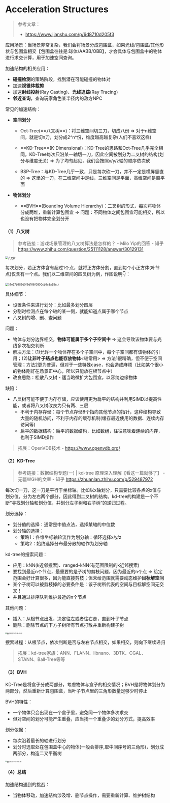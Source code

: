# Acceleration Structures

> 参考文章：
>
> - https://www.jianshu.com/p/6d8710d205f3

应用场景：当场景非常复杂，我们会将场景分成包围盒，如果光线/包围盒/其他形状与包围盒相交【包围盒往往是:球体/AABB/OBB】，才会具体与包围盒中的物体进行求交计算，用于加速空间查询。

加速结构的相关应用：

- **碰撞检测**的策略阶段，找到潜在可能碰撞的物体对
- 加速**视锥体裁剪**
- 加速**射线投射**(Ray Casting)、**光线追踪**(Ray Tracing)
- **邻近查询**，查询玩家角色某半径内的敌方NPC

常见的加速结构：

- **空间划分**
  - Oct-Tree(==八叉树==)：将三维空间切三刀，切成八份 => 对于n维空间，就是切n刀，划分成2^n^份，维度越高越复杂(人们不喜欢这样)
  
  - ==KD-Tree==(K-Dimensional)：KD-Tree的思路和Oct-Tree几乎完全相同，KD-Tree每次只沿某一轴切一刀，因此空间被划分为二叉树的结构(划分与维度无关) => 为了均匀起见，我们会按照x/y/z轴的顺序依次砍
  
  - BSP-Tree：与KD-Tree几乎一致，只是每次砍一刀，并不一定是横屏竖直的 => 这里的一刀，在二维空间中是线，三维空间是平面，高维空间是超平面
  
- **物体划分**
  - ==BVH==(Bounding Volume Hierarchy)：二叉树的形式，每次将物体分成两堆，重新计算包围盒 => 问题：不同物体之间包围盒可能相交，所以也没有把物体完全划分开


#### （1）八叉树

> 参考链接：游戏场景管理的八叉树算法是怎样的？ - Milo Yip的回答 - 知乎
> https://www.zhihu.com/question/25111128/answer/30129131

<img src="https://cdn.jsdelivr.net/gh/shuaigougou5545/blog-image/img/202311121629607.png" alt="八叉树" style="zoom:55%;" />

每次划分，若正方体含有超过1个点，就将正方体分割，直到每个小正方体(叶节点)仅含有一个点。我们以二维空间的四叉树为例，作图说明👇：

<img src="https://cdn.jsdelivr.net/gh/shuaigougou5545/blog-image/img/202311121633950.png" alt="14e27b989d0f9d1ff8f0800cb9c8a38e_r" style="zoom:60%;" />

具体细节：

- 设置条件来进行划分：比如最多划分四层
- 分割时检测点在每个轴的某一侧，就能知道点属于哪个节点
- 八叉树的增、删、查问题

问题：

- 物体与划分边界相交，**物体可能属于多个子空间中** => 这会导致该物体要与光线多次相交判断
- 解决方法：(1)允许一个物体存在多个子空间中，每个子空间都有该物体的引用；(2)**让非叶子结点也能存放物体**<较常用> => 方法1很精确，但不便于空间管理；方法2更为普遍，但对于一些特殊case，也会造成麻烦（比如某个很小的物体刚好在场景正中心，所以只能放在根节点中）
- 改良思路：松散八叉树 - 适当略微扩大包围盒，以容纳边缘物体

缺陷：

- 八叉树可能不便于内存存储，应该使用更为扁平的结构并利用SIMD以提高性能，或者将八叉树改良为只有两、三层
  - 不利于内存存储：每个节点存储8个指向其他节点的指针，这种结构导致大量的随机访问，不利于内存的缓存机制(缓存最近使用的数据、连续内存访问等)
  - 扁平的数据结构：扁平的数据结构，比如数组，往往意味着连续的内存，也利于SIMD操作

> 拓展：OpenVDB技术 - https://www.openvdb.org/

#### （2）KD-Tree

> 参考链接：数据结构专题(一) | kd-tree 原理深入理解【看这一篇就够了】 - 无疆WGH的文章 - 知乎
> https://zhuanlan.zhihu.com/p/529487972

每次切一刀，这一刀是平行于坐标轴。比如以x轴划分，只需要比较各点的x值与划分值，分为左右两个部分，因此得到二叉树的结构。kd-tree的构建是一个不断“寻找划分轴和划分值，并划分左子树和右子树”的递归过程。

划分选择：

- 划分值的选择：通常是中值点法，选择某轴的中位数
- 划分轴的选择：
  - 策略1：各维坐标轴轮流作为划分轴：循环选择x/y/z
  - 策略2：始终选择分布最分散的轴作为划分轴

kd-tree的搜索问题：

- 应用：kNN(k近邻搜索)、ranged-kNN(有范围限制的k近邻搜索)
- 要找到最近n个节点，最重要的是子树的剪枝问题，因为最近的n个点 => 给定范围会好计算很多，因为能直接剪枝；但未给范围就需要动态维护**目标解空间**
- 某个子树可以被剪枝掉的必要条件是：该子树所代表的空间与目标解空间无交叉！
- 并且通过排序队列维护最近的n个节点

其他问题：

- 插入：从根节点出发，决定往左或者往右走，直到叶子节点
- 删除：删除节点的下方子树所有节点打散并重新构建子树

<img src="https://cdn.jsdelivr.net/gh/shuaigougou5545/blog-image/img/202311131040180.png" alt="截屏2023-11-13 10.40.02" style="zoom:30%;" />

搜索过程：从根节点，依次判断是否与左右节点相交，如果相交，则向下继续递归

> 拓展：kd-tree家族：ANN、FLANN、libnano、3DTK、CGAL、STANN、Ball-Tree等等

#### （3）BVH

KD-Tree是将盒子分成两部分，考虑物体与盒子的相交情况；BVH是将物体划分为两部分，然后重新计算包围盒，当叶子节点里的三角形数量足够少时停止

BVH的特性：

- 一个物体只会出现在一个盒子里，避免同一个物体多次求交
- 但对空间的划分可能产生重叠，应当找一个重叠少的划分方式，提高效率

划分依据：

- 每次沿着最长的轴进行划分
- 划分时选取处在包围盒中心的物体(一般会排序,取中间序号的三角形)，划分成两部分，构造二叉平衡树

<img src="https://cdn.jsdelivr.net/gh/shuaigougou5545/blog-image/img/202311131115418.png" alt="截屏2023-11-13 11.15.35" style="zoom:30%;" />

#### （4）总结

加速结构遇到的挑战：

- 当物体移动，加速结构涉及增、删节点操作，需要重新计算、维护树结构